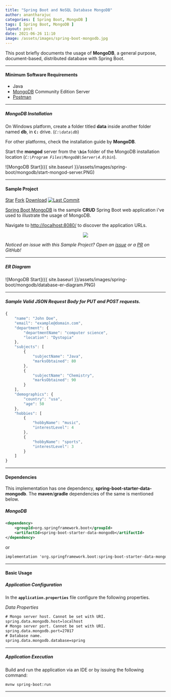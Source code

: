 ```yaml
---
title: "Spring Boot and NoSQL Database MongoDB"
author: anantharajuc
categories: [ Spring Boot, MongoDB ]
tags: [ Spring Boot, MongoDB ]
layout: post
date: 2021-06-26 11:10
image: /assets/images/spring-boot-mongodb.jpg
---
```


This post briefly documents the usage of **MongoDB**, a general purpose, document-based, distributed database with Spring Boot. 

---

#### Minimum Software Requirements

- Java
- [MongoDB](https://docs.mongodb.com/manual/installation/) Community Edition Server
- [Postman](https://www.postman.com/downloads/)

---

##### MongoDB Installation

On Windows platform, create a folder titled **data** inside another folder named **db**, in **`C:`** drive. (*`C:\data\db`*)

For other platforms, check the installation guide by **MongoDB**.

Start the **mongod** server from the **`\bin`** folder of the MongoDB installation location (*`C:\Program Files\MongoDB\Server\4.0\bin`*). 

![MongoDB Start]({{ site.baseurl }}/assets/images/spring-boot/mongodb/start-mongod-server.PNG)  

---

#### Sample Project

<a class="github-button" href="https://github.com/AnanthaRajuC/Spring-Boot-MongoDB" data-icon="octicon-star" data-size="large" data-show-count="true" aria-label="Star AnanthaRajuC/Spring-Boot-MongoDB on GitHub">Star</a>
<a class="github-button" href="https://github.com/AnanthaRajuC/Spring-Boot-MongoDB/fork" data-icon="octicon-repo-forked" data-size="large" data-show-count="true" aria-label="Fork AnanthaRajuC/Spring-Boot-MongoDB on GitHub">Fork</a>
<a class="github-button" href="https://github.com/AnanthaRajuC/Spring-Boot-MongoDB/archive/HEAD.zip" data-icon="octicon-download" data-size="large" aria-label="Download AnanthaRajuC/Spring-Boot-MongoDB on GitHub">Download</a>
<a href="https://github.com/AnanthaRajuC/Spring-Boot-MongoDB/commits/master"><img alt="Last Commit" src="https://img.shields.io/github/last-commit/anantharajuc/Spring-Boot-MongoDB"></a>

[Spring Boot MongoDB](https://github.com/AnanthaRajuC/Spring-Boot-MongoDB) is the sample **CRUD** Spring Boot web application i've used to illustrate the usage of MongoDB.

Navigate to [http://localhost:8080/](http://localhost:8080/) to discover the application URLs.

<div style="text-align:center"><img src="{{ site.baseurl }}/assets/images/spring-boot/mongodb/url.PNG" /></div>

*Noticed an issue with this Sample Project? Open an [issue](https://github.com/AnanthaRajuC/Spring-Boot-MongoDB/issues) or a [PR](https://github.com/AnanthaRajuC/Spring-Boot-MongoDB/pulls) on GitHub!*

---

##### ER Diagram

![MongoDB Start]({{ site.baseurl }}/assets/images/spring-boot/mongodb/database-er-diagram.PNG)  

---

##### Sample Valid JSON Request Body for PUT and POST requests.

```javascript
{
    "name": "John Doe",
    "email": "example@domain.com",
    "department": {
        "departmentName": "computer science",
        "location": "Dystopia"
    },
    "subjects": [
        {
            "subjectName": "Java",
            "marksObtained": 80
        },
        {
            "subjectName": "Chemistry",
            "marksObtained": 90
        }
    ],
    "demographics": {
        "country": "usa",
        "age": 50
    },
    "hobbies": [
        {
            "hobbyName": "music",
            "interestLevel": 4
        },
        {
            "hobbyName": "sports",
            "interestLevel": 3
        }
    ]
}
```

---

#### Dependencies

This implementation has one dependency, **spring-boot-starter-data-mongodb**. The **maven**/**gradle** dependencies of the same is mentioned below.

##### MongoDB

~~~xml
<dependency>
	<groupId>org.springframework.boot</groupId>
	<artifactId>spring-boot-starter-data-mongodb</artifactId>
</dependency>
~~~

or

~~~txt
implementation 'org.springframework.boot:spring-boot-starter-data-mongodb'
~~~

---

#### Basic Usage

##### Application Configuration

In the **`application.properties`** file configure the following properties. 

*Data Properties*

~~~txt
# Mongo server host. Cannot be set with URI.
spring.data.mongodb.host=localhost
# Mongo server port. Cannot be set with URI.
spring.data.mongodb.port=27017
# Database name.
spring.data.mongodb.database=spring
~~~

---

##### Application Execution

Build and run the application via an IDE or by issuing the following command:

~~~shell
mvnw spring-boot:run
~~~

---

